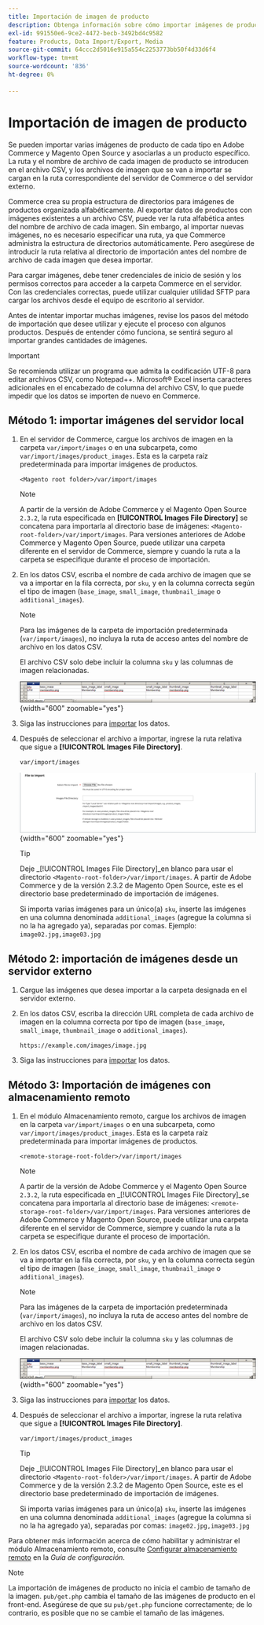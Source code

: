 ```yaml
---
title: Importación de imagen de producto
description: Obtenga información sobre cómo importar imágenes de productos utilizando la ruta y el nombre de archivo de cada imagen.
exl-id: 991550e6-9ce2-4472-becb-3492bd4c9582
feature: Products, Data Import/Export, Media
source-git-commit: 64ccc2d5016e915a554c2253773bb50f4d33d6f4
workflow-type: tm+mt
source-wordcount: '836'
ht-degree: 0%

---
```


# Importación de imagen de producto

Se pueden importar varias imágenes de producto de cada tipo en Adobe Commerce y Magento Open Source y asociarlas a un producto específico. La ruta y el nombre de archivo de cada imagen de producto se introducen en el archivo CSV, y los archivos de imagen que se van a importar se cargan en la ruta correspondiente del servidor de Commerce o del servidor externo.

Commerce crea su propia estructura de directorios para imágenes de productos organizada alfabéticamente. Al exportar datos de productos con imágenes existentes a un archivo CSV, puede ver la ruta alfabética antes del nombre de archivo de cada imagen. Sin embargo, al importar nuevas imágenes, no es necesario especificar una ruta, ya que Commerce administra la estructura de directorios automáticamente. Pero asegúrese de introducir la ruta relativa al directorio de importación antes del nombre de archivo de cada imagen que desea importar.

Para cargar imágenes, debe tener credenciales de inicio de sesión y los permisos correctos para acceder a la carpeta Commerce en el servidor. Con las credenciales correctas, puede utilizar cualquier utilidad SFTP para cargar los archivos desde el equipo de escritorio al servidor.

Antes de intentar importar muchas imágenes, revise los pasos del método de importación que desee utilizar y ejecute el proceso con algunos productos. Después de entender cómo funciona, se sentirá seguro al importar grandes cantidades de imágenes.

>[!IMPORTANT]
>
>Se recomienda utilizar un programa que admita la codificación UTF-8 para editar archivos CSV, como Notepad++. Microsoft® Excel inserta caracteres adicionales en el encabezado de columna del archivo CSV, lo que puede impedir que los datos se importen de nuevo en Commerce.

## Método 1: importar imágenes del servidor local

1. En el servidor de Commerce, cargue los archivos de imagen en la carpeta `var/import/images` o en una subcarpeta, como `var/import/images/product_images`. Esta es la carpeta raíz predeterminada para importar imágenes de productos.

   ```terminal
   <Magento root folder>/var/import/images
   ```

   >[!NOTE]
   >
   >A partir de la versión de Adobe Commerce y el Magento Open Source `2.3.2`, la ruta especificada en **[!UICONTROL Images File Directory]** se concatena para importarla al directorio base de imágenes: `<Magento-root-folder>/var/import/images`. Para versiones anteriores de Adobe Commerce y Magento Open Source, puede utilizar una carpeta diferente en el servidor de Commerce, siempre y cuando la ruta a la carpeta se especifique durante el proceso de importación.

1. En los datos CSV, escriba el nombre de cada archivo de imagen que se va a importar en la fila correcta, por `sku`, y en la columna correcta según el tipo de imagen (`base_image`, `small_image`, `thumbnail_image` o `additional_images`).

   >[!NOTE]
   >
   >Para las imágenes de la carpeta de importación predeterminada (`var/import/images`), no incluya la ruta de acceso antes del nombre de archivo en los datos CSV.

   El archivo CSV solo debe incluir la columna `sku` y las columnas de imagen relacionadas.

   ![Ejemplo: importación de datos de imagen CSV](./assets/data-import-csv-image-files-default-local.png){width="600" zoomable="yes"}

1. Siga las instrucciones para [importar](data-import.md) los datos.

1. Después de seleccionar el archivo a importar, ingrese la ruta relativa que sigue a **[!UICONTROL Images File Directory]**.

   ```terminal
   var/import/images
   ```

   ![Directorio de archivos de imágenes de importación de datos](./assets/data-import-file-to-import.png){width="600" zoomable="yes"}

   >[!TIP]
   >
   >Deje _[!UICONTROL Images File Directory]_en blanco para usar el directorio `<Magento-root-folder>/var/import/images`. A partir de Adobe Commerce y de la versión 2.3.2 de Magento Open Source, este es el directorio base predeterminado de importación de imágenes.

   Si importa varias imágenes para un único(a) `sku`, inserte las imágenes en una columna denominada `additional_images` (agregue la columna si no la ha agregado ya), separadas por comas. Ejemplo: `image02.jpg,image03.jpg`

## Método 2: importación de imágenes desde un servidor externo

1. Cargue las imágenes que desea importar a la carpeta designada en el servidor externo.

1. En los datos CSV, escriba la dirección URL completa de cada archivo de imagen en la columna correcta por tipo de imagen (`base_image`, `small_image`, `thumbnail_image` o `additional_images`).

   ```terminal
   https://example.com/images/image.jpg
   ```

1. Siga las instrucciones para [importar](data-import.md) los datos.

## Método 3: Importación de imágenes con almacenamiento remoto

1. En el módulo Almacenamiento remoto, cargue los archivos de imagen en la carpeta `var/import/images` o en una subcarpeta, como `var/import/images/product_images`. Esta es la carpeta raíz predeterminada para importar imágenes de productos.

   ```terminal
   <remote-storage-root-folder>/var/import/images
   ```

   >[!NOTE]
   >
   >A partir de la versión de Adobe Commerce y el Magento Open Source `2.3.2`, la ruta especificada en _[!UICONTROL Images File Directory]_se concatena para importarla al directorio base de imágenes: `<remote-storage-root-folder>/var/import/images`. Para versiones anteriores de Adobe Commerce y Magento Open Source, puede utilizar una carpeta diferente en el servidor de Commerce, siempre y cuando la ruta a la carpeta se especifique durante el proceso de importación.

1. En los datos CSV, escriba el nombre de cada archivo de imagen que se va a importar en la fila correcta, por `sku`, y en la columna correcta según el tipo de imagen (`base_image`, `small_image`, `thumbnail_image` o `additional_images`).

   >[!NOTE]
   >
   >Para las imágenes de la carpeta de importación predeterminada (`var/import/images`), no incluya la ruta de acceso antes del nombre de archivo en los datos CSV.

   El archivo CSV solo debe incluir la columna `sku` y las columnas de imagen relacionadas.

   ![Ejemplo: importación de datos de imagen CSV](./assets/data-import-csv-image-files-default-local.png){width="600" zoomable="yes"}

1. Siga las instrucciones para [importar](data-import.md) los datos.

1. Después de seleccionar el archivo a importar, ingrese la ruta relativa que sigue a **[!UICONTROL Images File Directory]**.

   ```terminal
   var/import/images/product_images
   ```

   >[!TIP]
   >
   >Deje _[!UICONTROL Images File Directory]_en blanco para usar el directorio `<Magento-root-folder>/var/import/images`. A partir de Adobe Commerce y de la versión 2.3.2 de Magento Open Source, este es el directorio base predeterminado de importación de imágenes.

   Si importa varias imágenes para un único(a) `sku`, inserte las imágenes en una columna denominada `additional_images` (agregue la columna si no la ha agregado ya), separadas por comas: `image02.jpg,image03.jpg`

Para obtener más información acerca de cómo habilitar y administrar el módulo Almacenamiento remoto, consulte [Configurar almacenamiento remoto](https://experienceleague.adobe.com/docs/commerce-operations/configuration-guide/storage/remote-storage/remote-storage.html) en la _Guía de configuración_.

>[!NOTE]
>
>La importación de imágenes de producto no inicia el cambio de tamaño de la imagen. `pub/get.php` cambia el tamaño de las imágenes de producto en el front-end. Asegúrese de que su `pub/get.php` funcione correctamente; de lo contrario, es posible que no se cambie el tamaño de las imágenes.
